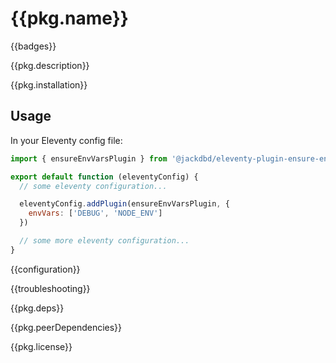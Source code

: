 # {{pkg.name}}

{{badges}}

{{pkg.description}}

<!-- toc -->

{{pkg.installation}}

## Usage

In your Eleventy config file:

```js
import { ensureEnvVarsPlugin } from '@jackdbd/eleventy-plugin-ensure-env-vars'

export default function (eleventyConfig) {
  // some eleventy configuration...

  eleventyConfig.addPlugin(ensureEnvVarsPlugin, {
    envVars: ['DEBUG', 'NODE_ENV']
  })

  // some more eleventy configuration...
}
```

{{configuration}}

{{troubleshooting}}

{{pkg.deps}}

{{pkg.peerDependencies}}

{{pkg.license}}
